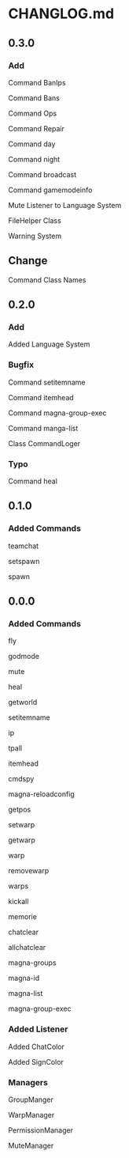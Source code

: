 # CHANGLOG.md

## 0.3.0

### Add

Command BanIps

Command Bans

Command Ops

Command Repair

Command day

Command night

Command broadcast

Command gamemodeinfo

Mute Listener to Language System

FileHelper Class

Warning System

## Change

Command Class Names

## 0.2.0

### Add

Added Language System

### Bugfix

Command setitemname

Command itemhead

Command magna-group-exec

Command manga-list

Class CommandLoger

### Typo

Command heal

## 0.1.0

### Added Commands

teamchat

setspawn

spawn

## 0.0.0

### Added Commands

fly

godmode

mute

heal

getworld

setitemname

ip

tpall

itemhead

cmdspy

magna-reloadconfig

getpos

setwarp

getwarp

warp

removewarp

warps

kickall

memorie

chatclear

allchatclear

magna-groups

magna-id

magna-list

magna-group-exec

### Added Listener

Added ChatColor

Added SignColor

### Managers

GroupManger

WarpManager

PermissionManager

MuteManager
